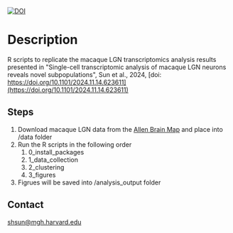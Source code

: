 [![DOI](https://img.shields.io/badge/DOI-10.1101/2024.11.14.623611-blue)](https://doi.org/10.1101/2024.11.14.623611)

# Description
R scripts to replicate the macaque LGN transcriptomics analysis results presented in "Single-cell transcriptomic analysis of macaque LGN neurons reveals novel subpopulations", Sun et al., 2024, [doi: https://doi.org/10.1101/2024.11.14.623611](https://doi.org/10.1101/2024.11.14.623611)

## Steps
1. Download macaque LGN data from the [Allen Brain Map](https://portal.brain-map.org/atlases-and-data/rnaseq/comparative-lgn) and place into /data folder
2. Run the R scripts in the following order
   1. 0_install_packages
   2. 1_data_collection
   3. 2_clustering
   4. 3_figures
3. Figrues will be saved into /analysis_output folder

## Contact
shsun@mgh.harvard.edu
